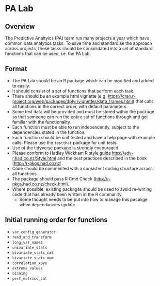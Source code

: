 # PA Lab

## Overview
The Predictive Analtyics (PA) team run many projects a year which have common data analytics tasks. To save time and standardise the approach across projects, these tasks should be consolidated into a set of standard functions that can be used, i.e. the PA Lab.

## Format
* The PA Lab should be an R package which can be modified and added to easily.
* It should consist of a set of functions that perform each task.
* There should be an example html vignette (e.g. https://cran.r-project.org/web/packages/dplyr/vignettes/data_frames.html) that calls all functions in the correct order, with default parameters.
* Some test data will be provided and must be stored within the package so that someone can run the entire set of functions through and get familiar with the functionality.
* Each function must be able to run independently, subject to the dependencies stated in the function.
* Each function should be unit tested and have a help page with example calls. Please use the `testthat` package for unit tests.
* Use of the tidyverse package is strongly encouraged.
* Please conform to Hadley Wickham R style guide http://adv-r.had.co.nz/Style.html and the best practices described in the book (http://r-pkgs.had.co.nz).
* Code should be commented with a consistent coding structure across all functions.
* The package should pass R Cmd Check (http://r-pkgs.had.co.nz/check.html).
* Where possible, existing packages should be used to avoid re-writing code that has already been written in the R community. 
  * Some thought needs to be put into how to manage this pacakge when dependancies update. 

## Initial running order for functions
* `var_config_generator`
* `read_and_transform`
* `long_var_names`
* `univariate_stats`
* `bivariate_stats_cat`
* `bivariate_stats_num`
* `correlation_xbyx`
* `extreme_values`
* `binning`
* `perf_metrics_cat`
